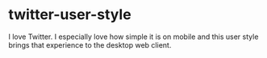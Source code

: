 twitter-user-style
==================

I love Twitter. I especially love how simple it is on mobile and this user style brings that experience to the desktop web client.